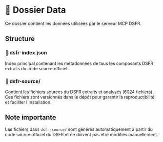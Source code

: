 # 📁 Dossier Data

Ce dossier contient les données utilisées par le serveur MCP DSFR.

## Structure

### 📄 dsfr-index.json
Index principal contenant les métadonnées de tous les composants DSFR extraits du code source officiel.

### 📂 dsfr-source/
Contient les fichiers sources du DSFR extraits et analysés (6024 fichiers). Ces fichiers sont versionnés dans le dépôt pour garantir la reproductibilité et faciliter l'installation.

## Note importante

Les fichiers dans `dsfr-source/` sont générés automatiquement à partir du code source officiel du DSFR et ne doivent pas être modifiés manuellement.
